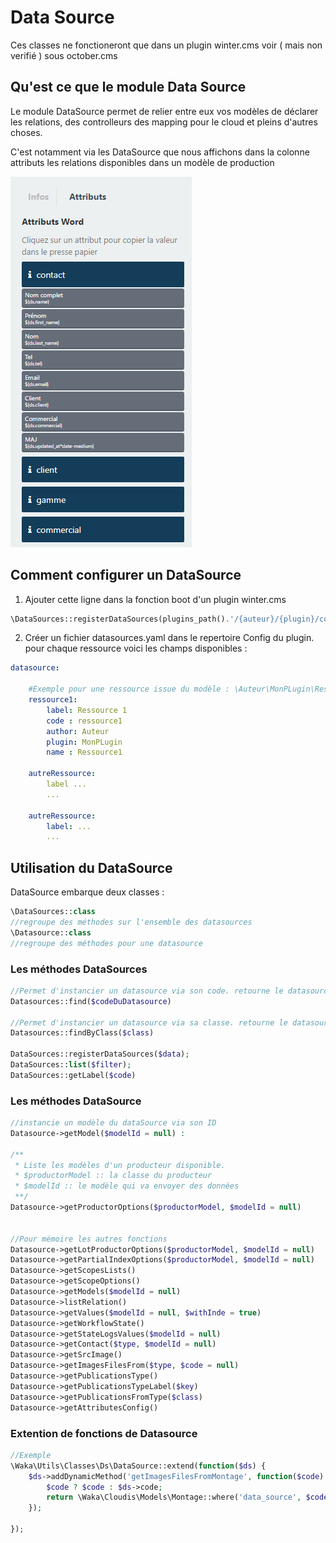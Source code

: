 # Data Source
Ces classes ne fonctioneront que dans un plugin winter.cms voir ( mais non verifié ) sous october.cms
## Qu'est ce que le module Data Source
Le module DataSource permet de relier entre eux vos modèles de déclarer les relations, des controlleurs des mapping pour le cloud et pleins d'autres choses. 

C'est notamment via les DataSource que nous affichons dans la colonne attributs les relations disponibles dans un modèle de production

![](../assets/docs_images/2022-01-21-14-17-13.png)

## Comment configurer un DataSource
1. Ajouter cette ligne dans la fonction boot d'un plugin winter.cms
```php
\DataSources::registerDataSources(plugins_path().'/{auteur}/{plugin}/config/datasources.yaml');
```
2. Créer un fichier datasources.yaml dans le repertoire Config du plugin. pour chaque ressource voici les champs disponibles : 
```yaml
datasource:

    #Exemple pour une ressource issue du modèle : \Auteur\MonPLugin\Ressource1
    ressource1: 
        label: Ressource 1
        code : ressource1
        author: Auteur
        plugin: MonPLugin
        name : Ressource1

    autreRessource:
        label ...
        ...

    autreRessource:
        label: ...
        ...
```

## Utilisation du DataSource
DataSource embarque deux classes : 
```php
\DataSources::class
//regroupe des méthodes sur l'ensemble des datasources
\Datasource::class
//regroupe des méthodes pour une datasource
```
### Les méthodes DataSources
```php
//Permet d'instancier un datasource via son code. retourne le datasource instancié
Datasources::find($codeDuDatasource)

//Permet d'instancier un datasource via sa classe. retourne le datasource instancié
Datasources::findByClass($class)

DataSources::registerDataSources($data);
DataSources::list($filter);
DataSources::getLabel($code)
```
### Les méthodes DataSource
```php
//instancie un modèle du dataSource via son ID
Datasource->getModel($modelId = null) : 

/**
 * Liste les modèles d'un producteur disponible. 
 * $productorModel :: la classe du producteur
 * $modelId :: le modèle qui va envoyer des données
 **/
Datasource->getProductorOptions($productorModel, $modelId = null)


//Pour mémoire les autres fonctions
Datasource->getLotProductorOptions($productorModel, $modelId = null)
Datasource->getPartialIndexOptions($productorModel, $modelId = null)
Datasource->getScopesLists()
Datasource->getScopeOptions()
Datasource->getModels($modelId = null) 
Datasource->listRelation()
Datasource->getValues($modelId = null, $withInde = true)
Datasource->getWorkflowState()
Datasource->getStateLogsValues($modelId = null)
Datasource->getContact($type, $modelId = null)
Datasource->getSrcImage()
Datasource->getImagesFilesFrom($type, $code = null)
Datasource->getPublicationsType()
Datasource->getPublicationsTypeLabel($key)
Datasource->getPublicationsFromType($class)
Datasource->getAttributesConfig()
```

### Extention de fonctions de Datasource
```php
//Exemple 
\Waka\Utils\Classes\Ds\DataSource::extend(function($ds) {
    $ds->addDynamicMethod('getImagesFilesFromMontage', function($code) use ($ds) {
        $code ? $code : $ds->code;
        return \Waka\Cloudis\Models\Montage::where('data_source', $code)->lists('name', 'id');
    });
        
});
```